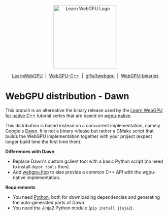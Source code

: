 <div align="center">
  <picture>
    <source media="(prefers-color-scheme: dark)" srcset="https://raw.githubusercontent.com/eliemichel/LearnWebGPU/main/images/webgpu-dark.svg">
    <source media="(prefers-color-scheme: light)" srcset="https://raw.githubusercontent.com/eliemichel/LearnWebGPU/main/images/webgpu-light.svg">
    <img alt="Learn WebGPU Logo" src="images/webgpu-dark.svg" width="200">
  </picture>

  <a href="https://github.com/eliemichel/LearnWebGPU">LearnWebGPU</a> &nbsp;|&nbsp; <a href="https://github.com/eliemichel/WebGPU-Cpp">WebGPU-C++</a> &nbsp;|&nbsp; <a href="https://github.com/eliemichel/glfw3webgpu">glfw3webgpu</a> &nbsp;|&nbsp; <a href="https://github.com/eliemichel/WebGPU-binaries">WebGPU-binaries</a>
</div>

WebGPU distribution - Dawn
==========================

This branch is an alternative the binary release used by the [Learn WebGPU for native C++](https://eliemichel.github.io/LearnWebGPU) tutorial series that are based on [wgpu-native](https://github.com/gfx-rs/wgpu-native).

This distribution is based instead on a concurrent implementation, namely Google's [Dawn](https://dawn.googlesource.com/dawn). It is not a binary release but rather a CMake script that builds the WebGPU implementation together with your project (expect longer build time the first time then).

**Differences with Dawn**

 - Replace Dawn's custom gclient tool with a basic Python script (no need to install `depot_tools` then).
 - Add [webgpu.hpp](https://github.com/eliemichel/WebGPU-Cpp) to also provide a common C++ API with the wgpu-native implementation.

**Requirements**

 - You need [Python](https://www.python.org/), both for downloading dependencies and generating the auto-generated parts of Dawn.
 - You need the Jinja2 Python module (`pip install jinja2`).
